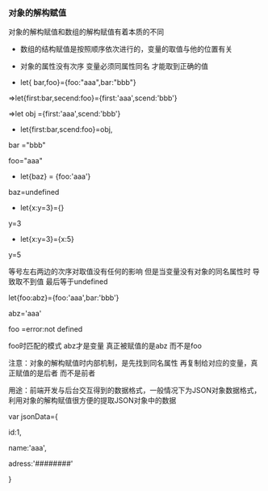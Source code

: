 ### 对象的解构赋值

对象的解构赋值和数组的解构赋值有着本质的不同

- 数组的结构赋值是按照顺序依次进行的，变量的取值与他的位置有关
- 对象的属性没有次序 变量必须同属性同名 才能取到正确的值

- let{ bar,foo}={foo:"aaa",bar:"bbb"}

=>let{first:bar,secend:foo}={first:'aaa',scend:'bbb'}

=>let obj ={first:'aaa',scend:'bbb'}

- let{first:bar,scend:foo}=obj,

bar ="bbb"

foo="aaa"

- let{baz} = {foo:'aaa'}

baz=undefined

- let{x:y=3}={}

y=3

- let{x:y=3}={x:5}

y=5

等号左右两边的次序对取值没有任何的影响  但是当变量没有对象的同名属性时 导致取不到值 最后等于undefined



let{foo:abz}={foo:'aaa',bar:'bbb'}

abz='aaa'

foo =error:not defined

foo时匹配的模式 abz才是变量  真正被赋值的是abz 而不是foo

注意：对象的解构赋值时内部机制，是先找到同名属性 再复制给对应的变量，真正赋值的是后者 而不是前者



用途：前端开发与后台交互得到的数据格式，一般情况下为JSON对象数据格式，利用对象的解构赋值很方便的提取JSON对象中的数据

var jsonData={

id:1,

name:'aaa',

adress:'########'

}